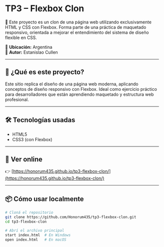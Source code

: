 # TP3 – Flexbox Clon

📄 Este proyecto es un clon de una página web utilizando exclusivamente HTML y CSS con Flexbox. Forma parte de una práctica de maquetado responsivo, orientada a mejorar el entendimiento del sistema de diseño flexible en CSS.

📍 **Ubicación:** Argentina  
👤 **Autor:** Estanislao Cullen

---

## 🚀 ¿Qué es este proyecto?

Este sitio replica el diseño de una página web moderna, aplicando conceptos de diseño responsivo con Flexbox. Ideal como ejercicio práctico para desarrolladores que están aprendiendo maquetado y estructura web profesional.

---

## 🛠️ Tecnologías usadas

- HTML5
- CSS3 (con Flexbox)

---

## 🔗 Ver online

👉 [https://honorum435.github.io/tp3-flexbox-clon/](https://honorum435.github.io/tp3-flexbox-clon/)

---

## 📦 Cómo usar localmente

```bash
# Cloná el repositorio
git clone https://github.com/Honorum435/tp3-flexbox-clon.git
cd tp3-flexbox-clon

# Abrí el archivo principal
start index.html  # En Windows
open index.html   # En macOS
